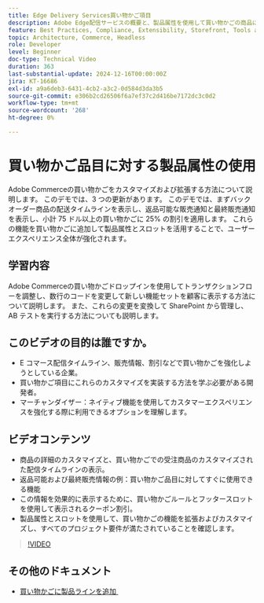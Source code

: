 ```yaml
---
title: Edge Delivery Services買い物かご項目
description: Adobe Edge配信サービスの概要と、製品属性を使用して買い物かごの商品に関する新しい情報を表示する方法について説明します。
feature: Best Practices, Compliance, Extensibility, Storefront, Tools and External Services
topic: Architecture, Commerce, Headless
role: Developer
level: Beginner
doc-type: Technical Video
duration: 363
last-substantial-update: 2024-12-16T00:00:00Z
jira: KT-16686
exl-id: a9a6deb3-6431-4cb2-a3c2-0d584d3da3b5
source-git-commit: e306b2cd26506f6a7ef37c2d416be7172dc3c0d2
workflow-type: tm+mt
source-wordcount: '268'
ht-degree: 0%

---
```


# 買い物かご品目に対する製品属性の使用

Adobe Commerceの買い物かごをカスタマイズおよび拡張する方法について説明します。 このデモでは、3 つの更新があります。  このデモでは、まずバックオーダー商品の配送タイムラインを表示し、返品可能な販売通知と最終販売通知を表示し、小計 75 ドル以上の買い物かごに 25% の割引を適用します。 これらの機能を買い物かごに追加して製品属性とスロットを活用することで、ユーザーエクスペリエンス全体が強化されます。

## 学習内容

Adobe Commerceの買い物かごドロップインを使用してトランザクションフローを調整し、数行のコードを変更して新しい機能セットを顧客に表示する方法について説明します。  また、これらの変更を変換して SharePoint から管理し、AB テストを実行する方法についても説明します。

## このビデオの目的は誰ですか。

* E コマース配信タイムライン、販売情報、割引などで買い物かごを強化しようとしている企業。
* 買い物かご項目にこれらのカスタマイズを実装する方法を学ぶ必要がある開発者。
* マーチャンダイザー：ネイティブ機能を使用してカスタマーエクスペリエンスを強化する際に利用できるオプションを理解します。

## ビデオコンテンツ

* 商品の詳細のカスタマイズと、買い物かごでの受注商品のカスタマイズされた配信タイムラインの表示。
* 返品可能および最終販売情報の例：買い物かご品目に対してすぐに使用できる機能
* この情報を効果的に表示するために、買い物かごルールとフッタースロットを使用して表示されるクーポン割引。
* 製品属性とスロットを使用して、買い物かごの機能を拡張およびカスタマイズし、すべてのプロジェクト要件が満たされていることを確認します。

>[!VIDEO](https://video.tv.adobe.com/v/3441117?learn=on&captions=jpn)


## その他のドキュメント

* [&#x200B; 買い物かごに製品ラインを追加 &#x200B;](https://experienceleague.adobe.com/developer/commerce/storefront/dropins/cart/tutorials/add-product-lines-to-cart-summary/?lang=ja)